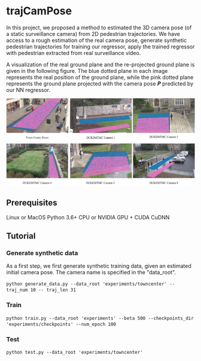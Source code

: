 # trajCamPose

In this project, we proposed a method to estimated the 3D camera pose (of a static surveillance camera) from 2D pedestrian trajectories.  We have access to a rough estimation of the real camera pose, generate synthetic pedestrian trajectories for training our regressor, apply the trained regressor with pedestrian extracted from real surveillance video.

A visualization of the real ground plane and the re-projected ground plane is given in the following figure. The blue dotted plane in each image represents the real position of the ground plane, while the pink dotted plane represents the ground plane projected with the camera pose **_P_** predicted by our NN regressor.

<p align="center">
    <img src="./experiments/result_visualization/ground_reprojection.png" alt="ground reprojection"  width="750">
</p>

<!-- <p align="center">
    <img src="./experiments/result_visualization/ground_reprojection.png" alt="Sample"  width="500">
    <p align="center">
        <em>A visualization of the real ground plane and the re-projected ground plane. The blue dotted plane in each image represents the real position of the ground plane, while the pink dotted plane represents the ground plane projected with the camera pose $\boldsymbol{\tilde{\mathcal{P}}}$ predicted by our NN regressor.</em>
    </p>
</p> -->

<!-- The code was written by [Yan Xu](https://github.com/yanx001). -->

## Prerequisites
Linux or MacOS
Python 3.6+
CPU or NVIDIA GPU + CUDA CuDNN

## Tutorial

### Generate synthetic data
As a first step, we first generate synthetic training data, given an estimated initial camera pose.  The camera name is specified in the "data_root".

```
python generate_data.py --data_root 'experiments/towncenter' --traj_num 10 -- traj_len 31
```
<!-- 
Pedestrian trajectories extracted from real videos and synthetic trajectories generated from our simulator are illustrated in the following figure.

![synthetic training data](./experiments/result_visualization/synthetic_training_data.png){ width=50% }

Real test scenes and test trajectories are shown in the following figure.

![real test data](./experiments/result_visualization/real_test_data.png) -->

### Train

```
python train.py --data_root 'experiments' --beta 500 --checkpoints_dir 'experiments/checkpoints' --num_epoch 100
```

### Test

```
python test.py --data_root 'experiments/towncenter'
```
